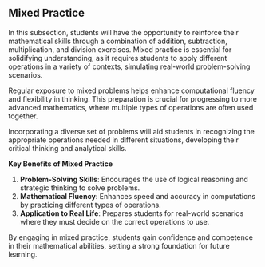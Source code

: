 ## Mixed Practice

In this subsection, students will have the opportunity to reinforce their mathematical skills through a combination of addition, subtraction, multiplication, and division exercises. Mixed practice is essential for solidifying understanding, as it requires students to apply different operations in a variety of contexts, simulating real-world problem-solving scenarios.

Regular exposure to mixed problems helps enhance computational fluency and flexibility in thinking. This preparation is crucial for progressing to more advanced mathematics, where multiple types of operations are often used together.

Incorporating a diverse set of problems will aid students in recognizing the appropriate operations needed in different situations, developing their critical thinking and analytical skills.

**Key Benefits of Mixed Practice**

1. **Problem-Solving Skills**: Encourages the use of logical reasoning and strategic thinking to solve problems.
2. **Mathematical Fluency**: Enhances speed and accuracy in computations by practicing different types of operations.
3. **Application to Real Life**: Prepares students for real-world scenarios where they must decide on the correct operations to use.

By engaging in mixed practice, students gain confidence and competence in their mathematical abilities, setting a strong foundation for future learning.